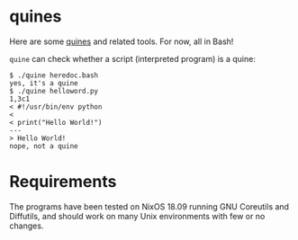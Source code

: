 # quines

Here are some [quines][1] and related tools. For now, all in Bash!

`quine` can check whether a script (interpreted program) is a quine:

    $ ./quine heredoc.bash
    yes, it's a quine
    $ ./quine helloword.py
    1,3c1
    < #!/usr/bin/env python
    <
    < print("Hello World!")
    ---
    > Hello World!
    nope, not a quine

# Requirements

The programs have been tested on NixOS 18.09 running GNU Coreutils and Diffutils, and should work on many Unix environments with few or no changes.

[1]: https://en.wikipedia.org/wiki/Quine_(computing)
